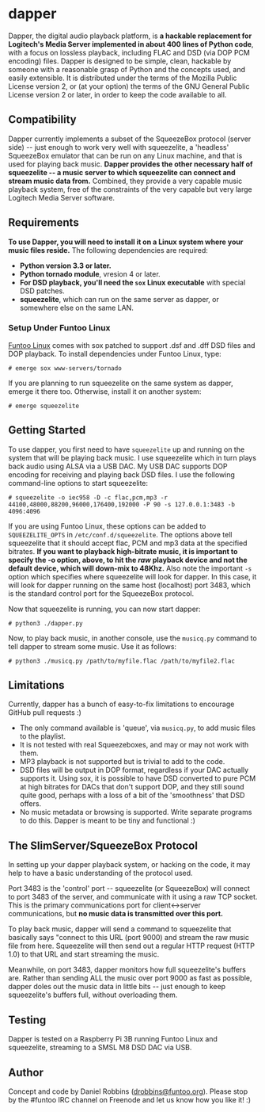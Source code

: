 # dapper
Dapper, the digital audio playback platform, is **a hackable replacement for Logitech's Media Server implemented in about 400 
lines of Python code**, with a focus on lossless playback, including FLAC and DSD (via DOP PCM encoding) files. Dapper is designed to be simple, 
clean, hackable by someone with a reasonable grasp of Python and the
concepts used, and easily extensible. It is distributed under the terms of the Mozilla Public License version 2, or (at your option)
the terms of the GNU General Public License version 2 or later, in order to keep the code available to all.

## Compatibility

Dapper currently implements a subset of the SqueezeBox protocol (server side) -- just enough to work very well with squeezelite,
a 'headless' SqueezeBox emulator that can be run on any Linux machine, and that is used for playing back music. **Dapper provides
the other necessary half of squeezelite -- a music server to which squeezelite can connect and stream music data from.** Combined,
they provide a very capable music playback system, free of the constraints of the very capable but very large Logitech Media Server software.

## Requirements

**To use Dapper, you will need to install it on a Linux system where your music files reside.** The following dependencies are
required:

* **Python version 3.3 or later.**
* **Python tornado module**, vresion 4 or later.
* **For DSD playback, you'll need the `sox` Linux executable** with special DSD patches.
* **squeezelite**, which can run on the same server as dapper, or somewhere else on the same LAN.

### Setup Under Funtoo Linux

[Funtoo Linux](http://www.funtoo.org) comes with sox patched to support .dsf and .dff DSD files and DOP playback. To install dependencies
under Funtoo Linux, type:

```
# emerge sox www-servers/tornado
```
If you are planning to run squeezelite on the same system as dapper, emerge it there too. Otherwise, install it on another system:

```
# emerge squeezelite
```

## Getting Started

To use dapper, you first need to have `squeezelite` up and running on the system that will be playing back music. I use
squeezelite which in turn plays back audio using ALSA via a USB DAC. My USB DAC supports DOP encoding for receiving and playing back
DSD files. I use the following command-line options to start squeezelite:

```
# squeezelite -o iec958 -D -c flac,pcm,mp3 -r 44100,48000,88200,96000,176400,192000 -P 90 -s 127.0.0.1:3483 -b 4096:4096
```

If you are using Funtoo Linux, these options can be added to `SQUEEZELITE_OPTS` in `/etc/conf.d/squeezelite`. The options above
tell squeezelite that it should accept flac, PCM and mp3 data at the specified bitrates. **If you want to playback high-bitrate music, 
it is important to specify the -o option, above, to hit the _raw_ playback device and not the default device, which will down-mix to 48Khz.**
Also note the important `-s` option which specifies where squeezelite will look for dapper. In this case, it will look for dapper
running on the same host (localhost) port 3483, which is the standard control port for the SqueezeBox protocol.

Now that squeezelite is running, you can now start dapper:

```
# python3 ./dapper.py
```

Now, to play back music, in another console, use the `musicq.py` command to tell dapper to stream some music. Use it as follows:

```
# python3 ./musicq.py /path/to/myfile.flac /path/to/myfile2.flac
```
## Limitations

Currently, dapper has a bunch of easy-to-fix limitations to encourage GitHub pull requests :)

* The only command available is 'queue', via `musicq.py`, to add music files to the playlist.
* It is not tested with real Squeezeboxes, and may or may not work with them.
* MP3 playback is not supported but is trivial to add to the code.
* DSD files will be output in DOP format, regardless if your DAC actually supports it. Using sox, it is possible to have DSD converted to pure PCM at high bitrates for DACs that don't support DOP, and they still sound quite good, perhaps with a loss of a bit of the 'smoothness' that DSD offers.
* No music metadata or browsing is supported. Write separate programs to do this. Dapper is meant to be tiny and functional :)

## The SlimServer/SqueezeBox Protocol

In setting up your dapper playback system, or hacking on the code, it may help to have a basic understanding of the protocol used.

Port 3483 is the 'control' port -- squeezelite (or SqueezeBox) will connect to port 3483 of the server, and communicate with it using
a raw TCP socket. This is the primary communications port for client<->server communications, but **no music data is transmitted
over this port.**

To play back music, dapper will send a command to squeezelite that basically says "connect to this URL (port 9000) and stream the
raw music file from here. Squeezelite will then send out a regular HTTP request (HTTP 1.0) to that URL and start streaming the 
music.

Meanwhile, on port 3483, dapper monitors how full squeezelite's buffers are. Rather than sending ALL the music over port 9000
as fast as possible, dapper doles out the music data in little bits -- just enough to keep squeezelite's buffers full, without
overloading them.

## Testing

Dapper is tested on a Raspberry Pi 3B running Funtoo Linux and squeezelite, streaming to a SMSL M8 DSD DAC via USB.

## Author

Concept and code by Daniel Robbins (drobbins@funtoo.org). Please stop by the #funtoo IRC channel on Freenode and let us know
how you like it! :)
